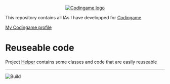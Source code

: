 [<p align=center width="100%"><img src="https://upload.wikimedia.org/wikipedia/fr/thumb/1/14/CodinGame_Logo.svg/320px-CodinGame_Logo.svg.png" alt="Codingame logo" /></p>](https://www.codingame.com/)

This repository contains all IAs I have developped for [Codingame](https://www.codingame.com/)

[My Codingame profile](https://www.codingame.com/profile/f378e04f775907136d53cfd4fecd31e6138732)

# Reuseable code
Project [Helper](https://github.com/DuAell/Codingame/tree/main/Helper) contains some classes and code that are easily reuseable

---

![Build](https://github.com/DuAell/Codingame/actions/workflows/dotnet.yml/badge.svg)
